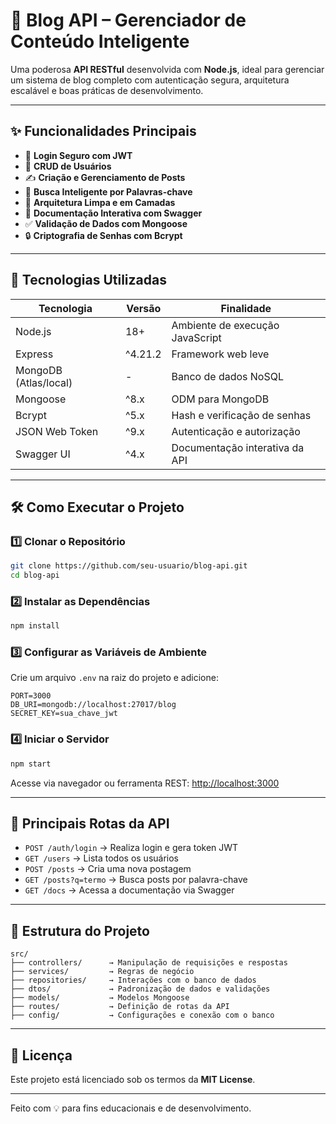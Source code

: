 # 📰 Blog API – Gerenciador de Conteúdo Inteligente

Uma poderosa **API RESTful** desenvolvida com **Node.js**, ideal para gerenciar um sistema de blog completo com autenticação segura, arquitetura escalável e boas práticas de desenvolvimento.

---

## ✨ Funcionalidades Principais

- 🔐 **Login Seguro com JWT**
- 👤 **CRUD de Usuários**
- ✍️ **Criação e Gerenciamento de Posts**
- 🔎 **Busca Inteligente por Palavras-chave**
- 🧱 **Arquitetura Limpa e em Camadas**
- 📄 **Documentação Interativa com Swagger**
- ✅ **Validação de Dados com Mongoose**
- 🔒 **Criptografia de Senhas com Bcrypt**

---

## 🚀 Tecnologias Utilizadas

| Tecnologia         | Versão     | Finalidade                        |
|--------------------|------------|-----------------------------------|
| Node.js            | 18+        | Ambiente de execução JavaScript   |
| Express            | ^4.21.2    | Framework web leve                |
| MongoDB (Atlas/local) | -       | Banco de dados NoSQL              |
| Mongoose           | ^8.x       | ODM para MongoDB                  |
| Bcrypt             | ^5.x       | Hash e verificação de senhas      |
| JSON Web Token     | ^9.x       | Autenticação e autorização        |
| Swagger UI         | ^4.x       | Documentação interativa da API    |

---

## 🛠️ Como Executar o Projeto

### 1️⃣ Clonar o Repositório

```bash
git clone https://github.com/seu-usuario/blog-api.git
cd blog-api
```

### 2️⃣ Instalar as Dependências

```bash
npm install
```

### 3️⃣ Configurar as Variáveis de Ambiente

Crie um arquivo `.env` na raiz do projeto e adicione:

```env
PORT=3000
DB_URI=mongodb://localhost:27017/blog
SECRET_KEY=sua_chave_jwt
```

### 4️⃣ Iniciar o Servidor

```bash
npm start
```

Acesse via navegador ou ferramenta REST: [http://localhost:3000](http://localhost:3000)

---

## 🔗 Principais Rotas da API

- `POST /auth/login` → Realiza login e gera token JWT  
- `GET /users` → Lista todos os usuários  
- `POST /posts` → Cria uma nova postagem  
- `GET /posts?q=termo` → Busca posts por palavra-chave  
- `GET /docs` → Acessa a documentação via Swagger  

---

## 🧠 Estrutura do Projeto

```
src/
├── controllers/      → Manipulação de requisições e respostas
├── services/         → Regras de negócio
├── repositories/     → Interações com o banco de dados
├── dtos/             → Padronização de dados e validações
├── models/           → Modelos Mongoose
├── routes/           → Definição de rotas da API
├── config/           → Configurações e conexão com o banco
```

---

## 📑 Licença

Este projeto está licenciado sob os termos da **MIT License**.

---

Feito com 💡 para fins educacionais e de desenvolvimento.